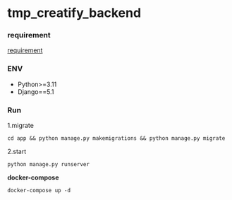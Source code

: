 # tmp_creatify_backend

### requirement
[requirement](https://gitee.com/jiehui-sun/house-web)


### ENV
- Python>=3.11
- Django==5.1
### Run
1.migrate
```
cd app && python manage.py makemigrations && python manage.py migrate
```
2.start
```
python manage.py runserver
```

**docker-compose**
```
docker-compose up -d
